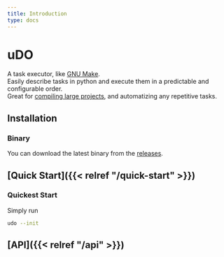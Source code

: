 ```yaml
---
title: Introduction
type: docs
---
```


# uDO

A task executor, like [GNU Make](https://www.gnu.org/software/make/).  
Easily describe tasks in python and execute them in a predictable and configurable order.  
Great for [compiling large projects](https://github.com/GalileoCap/uOS), and automatizing any repetitive tasks.  

## Installation

<!-- TODO: AUR, ... -->

### Binary
You can download the latest binary from the [releases](https://github.com/GalileoCap/udo/releases/latest).  

## [**Quick Start**]({{< relref "/quick-start" >}})

### Quickest Start
Simply run
```bash
udo --init
```

## [**API**]({{< relref "/api" >}})

<!-- TODO: Features list -->
